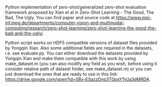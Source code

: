 Python implementation of zero-shot/generalized zero-shot evaluation framework proposed by Xian et al in Zero-Shot Learning - The Good, The Bad, The Ugly. You can find paper and source code at https://www.mpi-inf.mpg.de/departments/computer-vision-and-multimodal-computing/research/zero-shot-learning/zero-shot-learning-the-good-the-bad-and-the-ugly/.

Python script works on HDF5 compatible versions of dataset files provided by Yongqin Xian. Also some additional fields are required in the datasets, i.e. see evaluate.py. You can either download the datasets provided by Yongqin Xian and make them compatible with this work by using make_dataset.m (you can also modify any field as you wish, before using it consider relative path of dataset folder, see make_dataset.m) or you can just download the ones that are ready to use in this link:
https://drive.google.com/open?id=0Bx-ESazzDnp3TGpsY1VJa3dMRDA. 